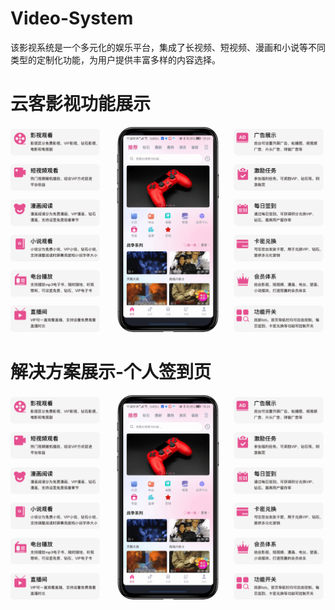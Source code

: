 # Video-System
该影视系统是一个多元化的娱乐平台，集成了长视频、短视频、漫画和小说等不同类型的定制化功能，为用户提供丰富多样的内容选择。

# 云客影视功能展示
![image](https://github.com/Chitianz/Video-System/blob/main/directory/%E4%BA%91%E5%AE%A2%E5%BD%B1%E8%A7%86%E5%8A%9F%E8%83%BD%E5%B1%95%E7%A4%BA.png)

# 解决方案展示-个人签到页
![image](https://github.com/Chitianz/Video-System/blob/main/directory/%E4%BA%91%E5%AE%A2%E5%BD%B1%E8%A7%86%E5%8A%9F%E8%83%BD%E5%B1%95%E7%A4%BA.png)
